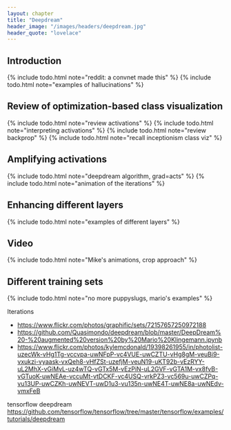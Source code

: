 ```yaml
---
layout: chapter
title: "Deepdream"
header_image: "/images/headers/deepdream.jpg"
header_quote: "lovelace"
---
```



## Introduction

{% include todo.html note="reddit: a convnet made this" %}
{% include todo.html note="examples of hallucinations" %}

## Review of optimization-based class visualization

{% include todo.html note="review activations" %}
{% include todo.html note="interpreting activations" %}
{% include todo.html note="review backprop" %}
{% include todo.html note="recall inceptionism class viz" %}

## Amplifying activations

{% include todo.html note="deepdream algorithm, grad=acts" %}
{% include todo.html note="animation of the iterations" %}

## Enhancing different layers

{% include todo.html note="examples of different layers" %}

## Video

{% include todo.html note="Mike's animations, crop approach" %}

## Different training sets

{% include todo.html note="no more puppyslugs, mario's examples" %}



Iterations
 - https://www.flickr.com/photos/graphific/sets/72157657250972188
 - https://github.com/Quasimondo/deepdream/blob/master/DeepDream%20-%20augmented%20version%20by%20Mario%20Klingemann.ipynb
 - https://www.flickr.com/photos/kylemcdonald/19398261955/in/photolist-uzecWk-vHg1Tg-vccvpa-uwNFpP-vc4VUE-uwCZTU-vHg8gM-veuBi9-vxukzi-vyaask-vxQeh8-vHfZSt-uzefjM-veuN19-uKT92b-vEzRYY-uL2MhX-vGiMvL-uz4wTQ-vGTx5M-vEzPiN-uL2GVF-vGTA1M-vx8fvB-vGTuoK-uwNEAe-vccuMt-vtDCKF-vc4USQ-vrkPZ3-vc569u-uwCZPq-vu13UP-uwCZKh-uwNEVT-uwD1u3-vu135n-uwNE4T-uwNE8a-uwNEdv-vmxFeB


tensorflow deepdream https://github.com/tensorflow/tensorflow/tree/master/tensorflow/examples/tutorials/deepdream
